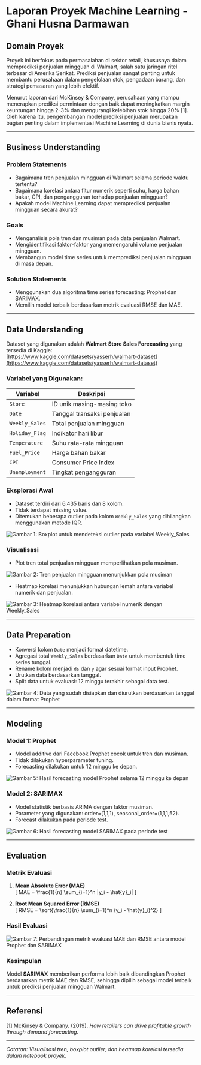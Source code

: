 # Laporan Proyek Machine Learning - Ghani Husna Darmawan

## Domain Proyek

Proyek ini berfokus pada permasalahan di sektor retail, khususnya dalam memprediksi penjualan mingguan di Walmart, salah satu jaringan ritel terbesar di Amerika Serikat. Prediksi penjualan sangat penting untuk membantu perusahaan dalam pengelolaan stok, pengadaan barang, dan strategi pemasaran yang lebih efektif. 

Menurut laporan dari McKinsey & Company, perusahaan yang mampu menerapkan prediksi permintaan dengan baik dapat meningkatkan margin keuntungan hingga 2-3% dan mengurangi kelebihan stok hingga 20% \[1]. Oleh karena itu, pengembangan model prediksi penjualan merupakan bagian penting dalam implementasi Machine Learning di dunia bisnis nyata.

---

## Business Understanding

### Problem Statements

- Bagaimana tren penjualan mingguan di Walmart selama periode waktu tertentu?
- Bagaimana korelasi antara fitur numerik seperti suhu, harga bahan bakar, CPI, dan pengangguran terhadap penjualan mingguan?
- Apakah model Machine Learning dapat memprediksi penjualan mingguan secara akurat?

### Goals

- Menganalisis pola tren dan musiman pada data penjualan Walmart.
- Mengidentifikasi faktor-faktor yang memengaruhi volume penjualan mingguan.
- Membangun model time series untuk memprediksi penjualan mingguan di masa depan.

### Solution Statements

- Menggunakan dua algoritma time series forecasting: Prophet dan SARIMAX.
- Memilih model terbaik berdasarkan metrik evaluasi RMSE dan MAE.

---

## Data Understanding

Dataset yang digunakan adalah **Walmart Store Sales Forecasting** yang tersedia di Kaggle:  
[https://www.kaggle.com/datasets/yasserh/walmart-dataset](https://www.kaggle.com/datasets/yasserh/walmart-dataset)

### Variabel yang Digunakan:

| Variabel      | Deskripsi                              |
|---------------|--------------------------------------|
| `Store`       | ID unik masing-masing toko            |
| `Date`        | Tanggal transaksi penjualan           |
| `Weekly_Sales`| Total penjualan mingguan              |
| `Holiday_Flag`| Indikator hari libur                  |
| `Temperature` | Suhu rata-rata mingguan               |
| `Fuel_Price`  | Harga bahan bakar                     |
| `CPI`         | Consumer Price Index                  |
| `Unemployment`| Tingkat pengangguran                  |

### Eksplorasi Awal

- Dataset terdiri dari 6.435 baris dan 8 kolom.
- Tidak terdapat missing value.
- Ditemukan beberapa outlier pada kolom `Weekly_Sales` yang dihilangkan menggunakan metode IQR.

![Gambar 1: Boxplot untuk mendeteksi outlier pada variabel Weekly_Sales](images/image-1.png)

### Visualisasi

- Plot tren total penjualan mingguan memperlihatkan pola musiman.

![Gambar 2: Tren penjualan mingguan menunjukkan pola musiman](images/image-2.png)

- Heatmap korelasi menunjukkan hubungan lemah antara variabel numerik dan penjualan.

![Gambar 3: Heatmap korelasi antara variabel numerik dengan Weekly_Sales](images/image-3.png)

---

## Data Preparation

- Konversi kolom `Date` menjadi format datetime.
- Agregasi total `Weekly_Sales` berdasarkan `Date` untuk membentuk time series tunggal.
- Rename kolom menjadi `ds` dan `y` agar sesuai format input Prophet.
- Urutkan data berdasarkan tanggal.
- Split data untuk evaluasi: 12 minggu terakhir sebagai data test.

![Gambar 4: Data yang sudah disiapkan dan diurutkan berdasarkan tanggal dalam format Prophet](images/image-4.png)

---

## Modeling

### Model 1: Prophet

- Model additive dari Facebook Prophet cocok untuk tren dan musiman.
- Tidak dilakukan hyperparameter tuning.
- Forecasting dilakukan untuk 12 minggu ke depan.

![Gambar 5: Hasil forecasting model Prophet selama 12 minggu ke depan](images/image-5.png)

### Model 2: SARIMAX

- Model statistik berbasis ARIMA dengan faktor musiman.
- Parameter yang digunakan: order=(1,1,1), seasonal_order=(1,1,1,52).
- Forecast dilakukan pada periode test.

![Gambar 6: Hasil forecasting model SARIMAX pada periode test](images/image-6.png)

---

## Evaluation

### Metrik Evaluasi

1. **Mean Absolute Error (MAE)**  
   \[
   MAE = \frac{1}{n} \sum_{i=1}^n |y_i - \hat{y}_i|
   \]

2. **Root Mean Squared Error (RMSE)**  
   \[
   RMSE = \sqrt{\frac{1}{n} \sum_{i=1}^n (y_i - \hat{y}_i)^2}
   \]

### Hasil Evaluasi

![Gambar 7: Perbandingan metrik evaluasi MAE dan RMSE antara model Prophet dan SARIMAX](images/image.png)

### Kesimpulan

Model **SARIMAX** memberikan performa lebih baik dibandingkan Prophet berdasarkan metrik MAE dan RMSE, sehingga dipilih sebagai model terbaik untuk prediksi penjualan mingguan Walmart.

---

## Referensi

\[1] McKinsey & Company. (2019). *How retailers can drive profitable growth through demand forecasting*.

---

*Catatan: Visualisasi tren, boxplot outlier, dan heatmap korelasi tersedia dalam notebook proyek.*

